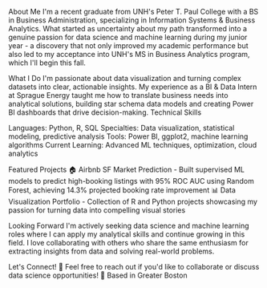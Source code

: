 About Me
I'm a recent graduate from UNH's Peter T. Paul College with a BS in Business Administration, specializing in Information Systems & Business Analytics. What started as uncertainty about my path transformed into a genuine passion for data science and machine learning during my junior year - a discovery that not only improved my academic performance but also led to my acceptance into UNH's MS in Business Analytics program, which I'll begin this fall.

What I Do
I'm passionate about data visualization and turning complex datasets into clear, actionable insights. My experience as a BI & Data Intern at Sprague Energy taught me how to translate business needs into analytical solutions, building star schema data models and creating Power BI dashboards that drive decision-making.
Technical Skills

Languages: Python, R, SQL
Specialties: Data visualization, statistical modeling, predictive analysis
Tools: Power BI, ggplot2, machine learning algorithms
Current Learning: Advanced ML techniques, optimization, cloud analytics

Featured Projects
🏠 Airbnb SF Market Prediction - Built supervised ML models to predict high-booking listings with 95% ROC AUC using Random Forest, achieving 14.3% projected booking rate improvement
📊 Data Visualization Portfolio - Collection of R and Python projects showcasing my passion for turning data into compelling visual stories

Looking Forward
I'm actively seeking data science and machine learning roles where I can apply my analytical skills and continue growing in this field. I love collaborating with others who share the same enthusiasm for extracting insights from data and solving real-world problems.

Let's Connect!
📧 Feel free to reach out if you'd like to collaborate or discuss data science opportunities!
📍 Based in Greater Boston

<!---
peytonramsey/peytonramsey is a ✨ special ✨ repository because its `README.md` (this file) appears on your GitHub profile.
You can click the Preview link to take a look at your changes.
--->
